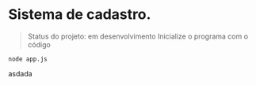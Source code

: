 # Sistema de cadastro.
> Status do projeto: em desenvolvimento
Inicialize o programa com o código
```
node app.js
```
asdada
